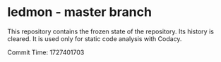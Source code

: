 # ledmon - master branch

This repository contains the frozen state of the repository.
Its history is cleared. It is used only for static code
analysis with Codacy.

Commit Time: 1727401703